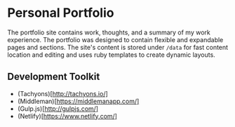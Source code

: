 # Personal Portfolio
The portfolio site contains work, thoughts, and a summary of my work experience. The portfolio was designed to contain flexible and expandable pages and sections. The site's content is stored under `/data` for fast content location and editing and uses ruby templates to create dynamic layouts.

## Development Toolkit
- (Tachyons)[http://tachyons.io/]
- (Middleman)[https://middlemanapp.com/]
- (Gulp.js)[http://gulpjs.com/]
- (Netlify)[https://www.netlify.com/]
